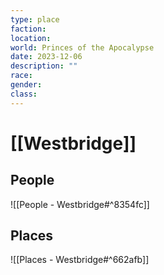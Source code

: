 ```yaml
---
type: place
faction: 
location: 
world: Princes of the Apocalypse
date: 2023-12-06
description: ""
race: 
gender: 
class:
---
```

# [[Westbridge]]

## People

![[People - Westbridge#^8354fc]]

## Places

![[Places - Westbridge#^662afb]]


